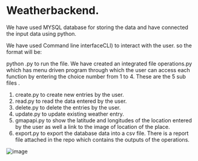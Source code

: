 # Weatherbackend.

We have used MYSQL database for storing the data and have connected the input data using python.

We have used Command line interfaceCLI) to interact with the user.
so the format will be:

python <filename>.py to run the file.
We have created an integrated file operations.py which has menu driven program through which the user can access each function by entering the choice number from 1 to 4.
 These are the  5 sub files .
1. create.py to create new entries by the user.
2. read.py to read the data entered by the user.
3. delete.py to delete the entries by the user.
4. update.py to update existing weather entry.
5. gmapapi.py to show the latitude and longitudes of the location entered by the user as well a link to the image of  location of the place.
6. export.py to export the database data into a csv file.
   There is a report file attached in the repo which contains the outputs of the operations.


   
![image](https://github.com/user-attachments/assets/99d0bfcd-3eee-4e90-ad6c-c4aa24f314ae)
